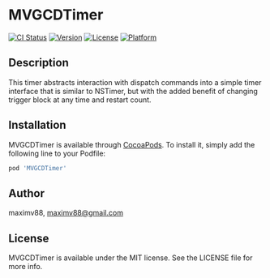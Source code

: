 # MVGCDTimer

[![CI Status](http://img.shields.io/travis/maximv88/MVGCDTimer.svg?style=flat)](https://travis-ci.org/maximv88/MVGCDTimer)
[![Version](https://img.shields.io/cocoapods/v/MVGCDTimer.svg?style=flat)](http://cocoapods.org/pods/MVGCDTimer)
[![License](https://img.shields.io/cocoapods/l/MVGCDTimer.svg?style=flat)](http://cocoapods.org/pods/MVGCDTimer)
[![Platform](https://img.shields.io/cocoapods/p/MVGCDTimer.svg?style=flat)](http://cocoapods.org/pods/MVGCDTimer)

## Description

This timer abstracts interaction with dispatch commands into a simple timer interface that is similar to NSTimer, but with the added benefit of changing trigger block at any time and restart count.

## Installation

MVGCDTimer is available through [CocoaPods](http://cocoapods.org). To install
it, simply add the following line to your Podfile:

```ruby
pod 'MVGCDTimer'
```

## Author

maximv88, maximv88@gmail.com

## License

MVGCDTimer is available under the MIT license. See the LICENSE file for more info.
